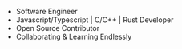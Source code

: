 - Software Engineer
- Javascript/Typescript | C/C++ | Rust Developer
- Open Source Contributor
- Collaborating & Learning Endlessly
